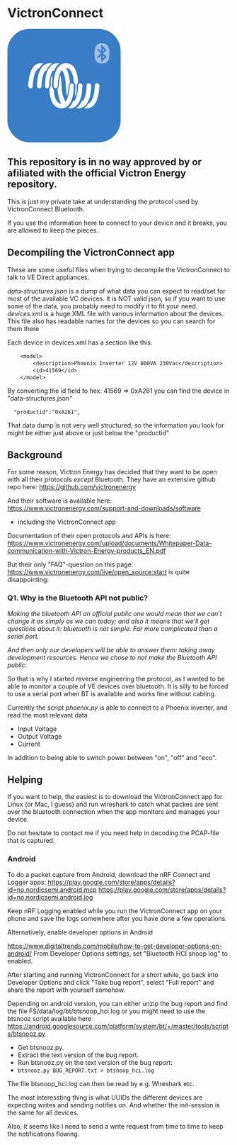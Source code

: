 # VictronConnect
<img src="https://github.com/Olen/VictronConnect/blob/master/VictronConnect.png?raw=true">

## This repository is in no way approved by or afiliated with the official Victron Energy repository.  
This is just my private take at understanding the protocol used by VictronConnect Bluetooth.

If you use the information here to connect to your device and it breaks, you are allowed to keep the pieces.

## Decompiling the VictronConnect app

These are some useful files when trying to decompile the VictronConnect to talk to VE Direct appliances.

*data-structures.json* is a dump of what data you can expect to read/set for most of the available VC devices.  It is NOT valid json, so if you want to use some of the data, you probably need to modify it to fit your need.
*devices.xml* is a huge XML file with various information about the devices. This file also has readable names for the devices so you can search for them there

Each device in devices.xml has a section like this:
```
    <model>
        <description>Phoenix Inverter 12V 800VA 230Vac</description>
        <id>41569</id>
    </model>
```
By converting the id field to hex: 41569 => 0xA261 you can find the device in "data-structures.json"
```
  "productid":"0xA261",
```
That data dump is not very well structured, so the information you look for might be either just above or just below the "productid"




## Background

For some reason, Victron Energy has decided that they want to be open with all their protocols _except_ Bluetooth.
They have an extensive github repo here: https://github.com/victronenergy

And their software is available here: https://www.victronenergy.com/support-and-downloads/software
- including the VictronConnect app

Documentation of their open protocols and APIs is here: https://www.victronenergy.com/upload/documents/Whitepaper-Data-communication-with-Victron-Energy-products_EN.pdf

But their only "FAQ"-question on this page: https://www.victronenergy.com/live/open_source:start is quite disappointing:

### Q1. Why is the Bluetooth API not public?
*Making the bluetooth API an official public one would mean that we can’t change it as simply as we can today; and also it means that we’ll get questions about it: bluetooth is not simple. Far more complicated than a serial port.*

*And then only our developers will be able to answer them: taking away development resources. Hence we chose to not make the Bluetooth API public.*

So that is why I started reverse engineering the protocol, as I wanted to be able to monitor a couple of VE devices over bluetooth.  It is silly to be forced to use a serial port when BT is available and works fine without cabling.

Currently the script *phoenix.py* is able to connect to a Phoenix inverter, and read the most relevant data
- Input Voltage
- Output Voltage
- Current

In addition to being able to switch power between "on", "off" and "eco".


## Helping

If you want to help, the easiest is to download the VictronConnect app for Linux (or Mac, I guess) and run wireshark to catch what packes are sent over the bluetooth connection when the app monitors and manages your device.

Do not hesitate to contact me if you need help in decoding the PCAP-file that is captured.

### Android
To do a packet capture from Android, download the nRF Connect and Logger apps: 
https://play.google.com/store/apps/details?id=no.nordicsemi.android.mcp
https://play.google.com/store/apps/details?id=no.nordicsemi.android.log

Keep nRF Logging enabled while you run the VictronConnect app on your phone and save the logs somewhere after you have done a few operations.

Alternatively, enable developer options in Android

https://www.digitaltrends.com/mobile/how-to-get-developer-options-on-android/
From Developer Options settings, set "Bluetooth HCI snoop log" to enabled. 

After starting and running VictronConnect for a short while, go back into Developer Options and click "Take bug report", select "Full report" and share the report with yourself somehow.

Depending on android version, you can either unzip the bug report and find the file FS/data/log/bt/btsnoop_hci.log or you might need to use the btsnooz script available here https://android.googlesource.com/platform/system/bt/+/master/tools/scripts/btsnooz.py

* Get btsnooz.py.
* Extract the text version of the bug report.
* Run btsnooz.py on the text version of the bug report:
* `btsnooz.py BUG_REPORT.txt > btsnoop_hci.log`

The file btsnoop_hci.log can then be read by e.g. Wireshark etc.


The most interessting thing is what UUIDs the different devices are expecting writes and sending notifies on.  And whether the init-session is the same for all devices.

Also, it seems like I need to send a write request from time to time to keep the notifications flowing.



